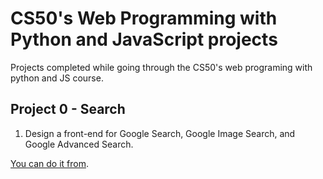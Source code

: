 # CS50's Web Programming with Python and JavaScript projects 
Projects completed while going through the CS50's web programing with python and JS course.

## Project 0 - Search 
   1. Design a front-end for Google Search, Google Image Search, and Google Advanced Search.

   [You can do it from](https://www.edx.org/es/course/cs50s-web-programming-with-python-and-javascript?index=spanish_product&queryID=cd83d64b2522213ba6d0e0a35f9073fc&position=2).